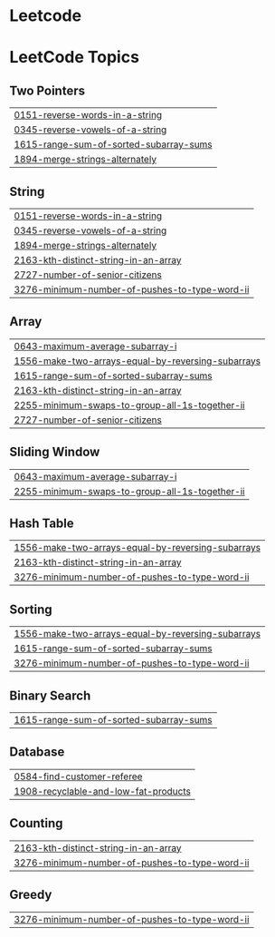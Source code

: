# Leetcode

<!---LeetCode Topics Start-->
# LeetCode Topics
## Two Pointers
|  |
| ------- |
| [0151-reverse-words-in-a-string](https://github.com/Medhini-ks/Leetcode/tree/master/0151-reverse-words-in-a-string) |
| [0345-reverse-vowels-of-a-string](https://github.com/Medhini-ks/Leetcode/tree/master/0345-reverse-vowels-of-a-string) |
| [1615-range-sum-of-sorted-subarray-sums](https://github.com/Medhini-ks/Leetcode/tree/master/1615-range-sum-of-sorted-subarray-sums) |
| [1894-merge-strings-alternately](https://github.com/Medhini-ks/Leetcode/tree/master/1894-merge-strings-alternately) |
## String
|  |
| ------- |
| [0151-reverse-words-in-a-string](https://github.com/Medhini-ks/Leetcode/tree/master/0151-reverse-words-in-a-string) |
| [0345-reverse-vowels-of-a-string](https://github.com/Medhini-ks/Leetcode/tree/master/0345-reverse-vowels-of-a-string) |
| [1894-merge-strings-alternately](https://github.com/Medhini-ks/Leetcode/tree/master/1894-merge-strings-alternately) |
| [2163-kth-distinct-string-in-an-array](https://github.com/Medhini-ks/Leetcode/tree/master/2163-kth-distinct-string-in-an-array) |
| [2727-number-of-senior-citizens](https://github.com/Medhini-ks/Leetcode/tree/master/2727-number-of-senior-citizens) |
| [3276-minimum-number-of-pushes-to-type-word-ii](https://github.com/Medhini-ks/Leetcode/tree/master/3276-minimum-number-of-pushes-to-type-word-ii) |
## Array
|  |
| ------- |
| [0643-maximum-average-subarray-i](https://github.com/Medhini-ks/Leetcode/tree/master/0643-maximum-average-subarray-i) |
| [1556-make-two-arrays-equal-by-reversing-subarrays](https://github.com/Medhini-ks/Leetcode/tree/master/1556-make-two-arrays-equal-by-reversing-subarrays) |
| [1615-range-sum-of-sorted-subarray-sums](https://github.com/Medhini-ks/Leetcode/tree/master/1615-range-sum-of-sorted-subarray-sums) |
| [2163-kth-distinct-string-in-an-array](https://github.com/Medhini-ks/Leetcode/tree/master/2163-kth-distinct-string-in-an-array) |
| [2255-minimum-swaps-to-group-all-1s-together-ii](https://github.com/Medhini-ks/Leetcode/tree/master/2255-minimum-swaps-to-group-all-1s-together-ii) |
| [2727-number-of-senior-citizens](https://github.com/Medhini-ks/Leetcode/tree/master/2727-number-of-senior-citizens) |
## Sliding Window
|  |
| ------- |
| [0643-maximum-average-subarray-i](https://github.com/Medhini-ks/Leetcode/tree/master/0643-maximum-average-subarray-i) |
| [2255-minimum-swaps-to-group-all-1s-together-ii](https://github.com/Medhini-ks/Leetcode/tree/master/2255-minimum-swaps-to-group-all-1s-together-ii) |
## Hash Table
|  |
| ------- |
| [1556-make-two-arrays-equal-by-reversing-subarrays](https://github.com/Medhini-ks/Leetcode/tree/master/1556-make-two-arrays-equal-by-reversing-subarrays) |
| [2163-kth-distinct-string-in-an-array](https://github.com/Medhini-ks/Leetcode/tree/master/2163-kth-distinct-string-in-an-array) |
| [3276-minimum-number-of-pushes-to-type-word-ii](https://github.com/Medhini-ks/Leetcode/tree/master/3276-minimum-number-of-pushes-to-type-word-ii) |
## Sorting
|  |
| ------- |
| [1556-make-two-arrays-equal-by-reversing-subarrays](https://github.com/Medhini-ks/Leetcode/tree/master/1556-make-two-arrays-equal-by-reversing-subarrays) |
| [1615-range-sum-of-sorted-subarray-sums](https://github.com/Medhini-ks/Leetcode/tree/master/1615-range-sum-of-sorted-subarray-sums) |
| [3276-minimum-number-of-pushes-to-type-word-ii](https://github.com/Medhini-ks/Leetcode/tree/master/3276-minimum-number-of-pushes-to-type-word-ii) |
## Binary Search
|  |
| ------- |
| [1615-range-sum-of-sorted-subarray-sums](https://github.com/Medhini-ks/Leetcode/tree/master/1615-range-sum-of-sorted-subarray-sums) |
## Database
|  |
| ------- |
| [0584-find-customer-referee](https://github.com/Medhini-ks/Leetcode/tree/master/0584-find-customer-referee) |
| [1908-recyclable-and-low-fat-products](https://github.com/Medhini-ks/Leetcode/tree/master/1908-recyclable-and-low-fat-products) |
## Counting
|  |
| ------- |
| [2163-kth-distinct-string-in-an-array](https://github.com/Medhini-ks/Leetcode/tree/master/2163-kth-distinct-string-in-an-array) |
| [3276-minimum-number-of-pushes-to-type-word-ii](https://github.com/Medhini-ks/Leetcode/tree/master/3276-minimum-number-of-pushes-to-type-word-ii) |
## Greedy
|  |
| ------- |
| [3276-minimum-number-of-pushes-to-type-word-ii](https://github.com/Medhini-ks/Leetcode/tree/master/3276-minimum-number-of-pushes-to-type-word-ii) |
<!---LeetCode Topics End-->